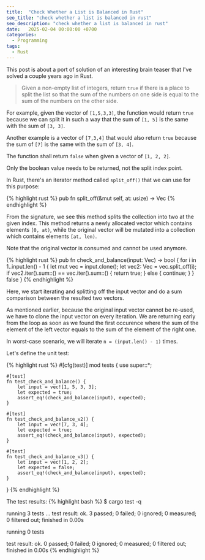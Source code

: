 ```yaml
---
title:  "Check Whether a List is Balanced in Rust"
seo_title: "check whether a list is balanced in rust"
seo_description: "check whether a list is balanced in rust"
date:   2025-02-04 00:00:00 +0700
categories:
  - Programming
tags:
  - Rust
---
```

This post is about a port of solution of an interesting brain teaser that I've solved a couple years ago in Rust. 

> Given a non-empty list of integers, return `true` if there is a place to split the list so that the sum of the numbers on one side is equal to the sum of the numbers on the other side. 

For example, given the vector of `[1,5,3,3]`, the function would return `true` because we can split it in such a way that the sum of `[1, 5]` is the same with the sum of `[3, 3]`. 

Another example is a vector of `[7,3,4]` that would also return `true` because the sum of `[7]` is the same with the sum of `[3, 4]`. 

The function shall return `false` when given a vector of `[1, 2, 2]`.

Only the boolean value needs to be returned, not the split index point.

In Rust, there's an iterator method called `split_off()` that we can use for this purpose:

{% highlight rust %}
pub fn split_off(&mut self, at: usize) -> Vec<T>
{% endhighlight %}

From the signature, we see this method splits the collection into two at the given index. This method returns a newly allocated vector which contains elements `[0, at)`, while the original vector will be mutated into a collection which contains elements `[at, len)`. 

Note that the original vector is consumed and cannot be used anymore.

{% highlight rust %}
pub fn check_and_balance(input: Vec<i32>) -> bool {
    for i in 1..input.len() - 1 {
        let mut vec = input.clone();
        let vec2: Vec<i32> = vec.split_off(i);
        if vec2.iter().sum::<i32>() == vec.iter().sum::<i32>() {
            return true;
        } else {
            continue;
        }
    }
    false
}
{% endhighlight %}

Here, we start iterating and splitting off the input vector and do a sum comparison between the resulted two vectors. 

As mentioned earlier, because the original input vector cannot be re-used, we have to clone the input vector on every iteration. We are returning early from the loop as soon as we found the first occurence where the sum of the element of the left vector equals to the sum of the element of the right one. 

In worst-case scenario, we will iterate `n = (input.len() - 1)` times.

Let's define the unit test:

{% highlight rust %}
#[cfg(test)]
mod tests {
    use super::*;

    #[test]
    fn test_check_and_balance() {
        let input = vec![1, 5, 3, 3];
        let expected = true;
        assert_eq!(check_and_balance(input), expected);
    }

    #[test]
    fn test_check_and_balance_v2() {
        let input = vec![7, 3, 4];
        let expected = true;
        assert_eq!(check_and_balance(input), expected);
    }

    #[test]
    fn test_check_and_balance_v3() {
        let input = vec![1, 2, 2];
        let expected = false;
        assert_eq!(check_and_balance(input), expected);
    }
}
{% endhighlight %}

The test results:
{% highlight bash %}
$ cargo test -q

running 3 tests
...
test result: ok. 3 passed; 0 failed; 0 ignored; 0 measured; 0 filtered out; finished in 0.00s


running 0 tests

test result: ok. 0 passed; 0 failed; 0 ignored; 0 measured; 0 filtered out; finished in 0.00s
{% endhighlight %}
